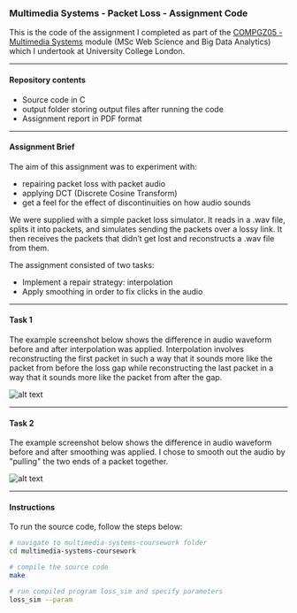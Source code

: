 ### Multimedia Systems - Packet Loss - Assignment Code

This is the code of the assignment I completed as part of the [COMPGZ05 - Multimedia Systems](http://www.cs.ucl.ac.uk/teaching_learning/syllabus/mscncs/gz05_multimedia_systems/) module (MSc Web Science and Big Data Analytics) which I undertook at University College London.

---

#### Repository contents

* Source code in C
* output folder storing output files after running the code
* Assignment report in PDF format

---

#### Assignment Brief

The aim of this assignment was to experiment with:
* repairing packet loss with packet audio
* applying DCT (Discrete Cosine Transform)
* get a feel for the effect of discontinuities on how audio sounds

We were supplied with a simple packet loss simulator. It reads in a .wav file, splits it into packets, and simulates sending the packets over a lossy link. It then receives the packets that didn’t get lost and reconstructs a .wav file from them.

The assignment consisted of two tasks:

* Implement a repair strategy: interpolation
* Apply smoothing in order to fix clicks in the audio

---

#### Task 1

The example screenshot below shows the difference in audio waveform before and after interpolation was applied. Interpolation involves reconstructing the first packet in such a way that it sounds more like the packet from before the loss gap while reconstructing the last packet in a way that it sounds more like the packet from after the gap.

![alt text](https://github.com/SergiuTripon/multimedia-systems-packet-loss-report/blob/master/figures/interpolation.png "Interpolation")

---

#### Task 2

The example screenshot below shows the difference in audio waveform before and after smoothing was applied. I chose to smooth out the audio by "pulling" the two ends of a packet together.

![alt text](https://github.com/SergiuTripon/multimedia-systems-packet-loss-report/blob/master/figures/smoothing.png "Smoothing")

---

#### Instructions

To run the source code, follow the steps below:

```bash
# navigate to multimedia-systems-coursework folder
cd multimedia-systems-coursework

# compile the source code
make

# run compiled program loss_sim and specify parameters
loss_sim --param

```
